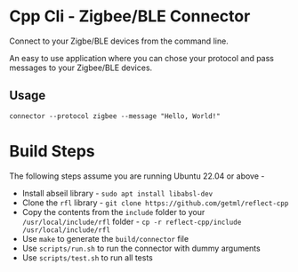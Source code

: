 # Cpp Cli - Zigbee/BLE Connector

Connect to your Zigbe/BLE devices from the command line. 

An easy to use application where you can chose your protocol and pass messages to your Zigbee/BLE devices.

## Usage
```shell
connector --protocol zigbee --message "Hello, World!"
```
# Build Steps

The following steps assume you are running Ubuntu 22.04 or above - 

* Install abseil library - `sudo apt install libabsl-dev`
* Clone the `rfl` library - `git clone https://github.com/getml/reflect-cpp`
* Copy the contents from the `include` folder to your `/usr/local/include/rfl` folder - `cp -r reflect-cpp/include /usr/local/include/rfl`
* Use `make` to generate the `build/connector` file
* Use `scripts/run.sh` to run the connector with dummy arguments
* Use `scripts/test.sh` to run all tests
